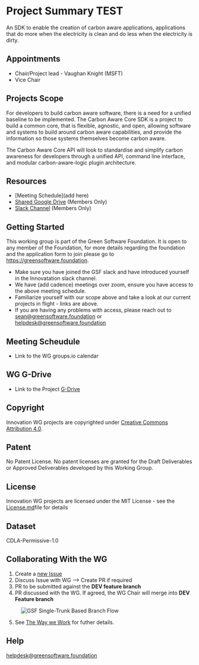 # Project Summary TEST
An SDK to enable the creation of carbon aware applications, applications that do more when the electricity is clean and do less when the electricity is dirty.

## Appointments 
* Chair/Project lead - Vaughan Knight (MSFT)
* Vice Chair

## Projects Scope

For developers to build carbon aware software, there is a need for a unified baseline to be implemented.  The Carbon Aware Core SDK is a project to build a common core, that is flexible, agnostic, and open, allowing software and systems to build around carbon aware capabilities, and provide the information so those systems themselves become carbon aware.

The Carbon Aware Core API will look to standardise and simplify carbon awareness for developers through a unified API, command line interface, and modular carbon-aware-logic plugin architecture.

## Resources

* [Meeting Schedule](add here) 
* [Shared Google Drive](https://drive.google.com/drive/u/3/folders/1clNLC2JzsbDcn9yFH11rCtz1jqTTDqzE) (Members Only)
* [Slack Channel](https://greensoftware-zzk1035.slack.com/archives/C024C0GB3LP) (Members Only)

## Getting Started
This working group is part of the Green Software Foundation. It is open to any member of the Foundation, for more details regarding the foundation and the application form to join please go to https://greensoftware.foundation.

- Make sure you have joined the GSF slack and have introduced yourself in the Innovatation slack channel.
- We have (add cadence) meetings over zoom, ensure you have access to the above meeting schedule.
- Familiarize yourself with our scope above and take a look at our current projects in flight - links are above.
- If you are having any problems with access, please reach out to sean@greensoftware.foundation or helpdesk@greensoftware.foundation

## Meeting Scheudule
* Link to the WG groups.io calendar 

## WG G-Drive
* Link to the Project [G-Drive](https://drive.google.com/drive/folders/1Ip-GX3YoCEGwb8tcUUtl0O37XVX9p-0c?usp=sharing)

## Copyright
Innovation WG projects are copyrighted under [Creative Commons Attribution 4.0](https://creativecommons.org/licenses/by/4.0/).

## Patent
No Patent License. No patent licenses are granted for the Draft Deliverables or Approved Deliverables developed by this Working Group.

## License
Innovation WG projects are licensed under the MIT License - see the [License.md](/carbon-aware-sdk/license.md)file for details 

## Dataset
CDLA-Permissive-1.0

## Collaborating With the WG

1. Create a [new Issue](https://github.com/Green-Software-Foundation/standards_wg/issues/new)
2. Discuss Issue with WG --> Create PR if required
3. PR to be submitted against the **DEV feature branch**
4. PR discussed with the WG. If agreed, the WG Chair will merge into **DEV Feature branch**
 
<figure>
	<img src="images/single-trunk-branch.svg" alt="GSF Single-Trunk Based Branch Flow">
	<figcaption></figcaption>
</figure>

5. See [The Way we Work](https://github.com/Green-Software-Foundation/standards_wg/blob/main/the_way_we_work.md) for futher details.

## Help
helpdesk@greensoftware.foundation
